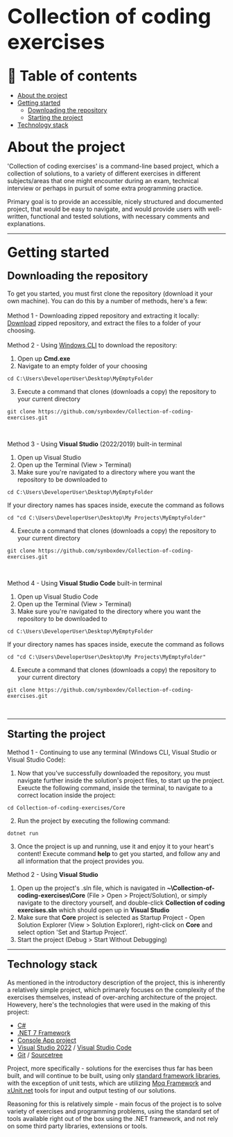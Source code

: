 # <b><font size="7">Collection of coding exercises</font></b>

## <b><font size="6">📄 Table of contents</font></b>
* [About the project](#about-the-project)
* [Getting started](#getting-started)
    * [Downloading the repository](#downloading-the-repository)
    * [Starting the project](#starting-the-project)
* [Technology stack](#technology-stack)

### <b><font size="6">About the project</font></b>

'Collection of coding exercises' is a command-line based project, which a collection of solutions, to a variety of different exercises in different subjects/areas that one might encounter during an exam, technical interview or perhaps in pursuit of some extra programming practice.

Primary goal is to provide an accessible, nicely structured and documented project, that would be easy to navigate, and would provide users with well-written, functional and tested solutions, with necessary comments and explanations.

---

### <b><font size="6">Getting started</font></b>

#### <b><font size="5">Downloading the repository</font></b>

To get you started, you must first clone the repository (download it your own machine). You can do this by a number of methods, here's a few:
<br><br>
Method 1 - Downloading zipped repository and extracting it locally: <br>
[Download](https://github.com/synboxdev/Collection-of-coding-exercises/archive/refs/heads/master.zip) zipped repository, and extract the files to a folder of your choosing.
<br><br>
Method 2 - Using [Windows CLI](https://learn.microsoft.com/en-us/windows-server/administration/windows-commands/cmd) to download the repository: <br>
1. Open up <b>Cmd.exe</b>
2. Navigate to an empty folder of your choosing
```
cd C:\Users\DeveloperUser\Desktop\MyEmptyFolder
```
3. Execute a command that clones (downloads a copy) the repository to your current directory
```
git clone https://github.com/synboxdev/Collection-of-coding-exercises.git
```
<br>

Method 3 - Using <b>Visual Studio</b> (2022/2019) built-in terminal
1. Open up Visual Studio
2. Open up the Terminal (View > Terminal)
3. Make sure you're navigated to a directory where you want the repository to be downloaded to
```
cd C:\Users\DeveloperUser\Desktop\MyEmptyFolder
```
If your directory names has spaces inside, execute the command as follows
```
cd "cd C:\Users\DeveloperUser\Desktop\My Projects\MyEmptyFolder"
```
4. Execute a command that clones (downloads a copy) the repository to your current directory
```
git clone https://github.com/synboxdev/Collection-of-coding-exercises.git
```
<br>

Method 4 - Using <b>Visual Studio Code</b> built-in terminal
1. Open up Visual Studio Code
2. Open up the Terminal (View > Terminal)
3. Make sure you're navigated to the directory where you want the repository to be downloaded to
```
cd C:\Users\DeveloperUser\Desktop\MyEmptyFolder
```
If your directory names has spaces inside, execute the command as follows
```
cd "cd C:\Users\DeveloperUser\Desktop\My Projects\MyEmptyFolder"
```
4. Execute a command that clones (downloads a copy) the repository to your current directory
```
git clone https://github.com/synboxdev/Collection-of-coding-exercises.git
```
<br>

---

#### <b><font size="5">Starting the project</font></b>

Method 1 - Continuing to use any terminal (Windows CLI, Visual Studio or Visual Studio Code):
1. Now that you've successfully downloaded the repository, you must navigate further inside the solution's project files, to start up the project. Exeucte the following command, inside the terminal, to navigate to a correct location inside the project:
```
cd Collection-of-coding-exercises/Core
```
2. Run the project by executing the following command:
```
dotnet run
```
3. Once the project is up and running, use it and enjoy it to your heart's content! Execute command <b>help</b> to get you started, and follow any and all information that the project provides you.

Method 2 - Using <b>Visual Studio</b>
1. Open up the project's .sln file, which is navigated in <b>~\Collection-of-coding-exercises\Core</b> (File > Open > Project/Solution), or simply navigate to the directory yourself, and double-click <b>Collection of coding exercises.sln</b> which should open up in <b>Visual Studio</b>
2. Make sure that <b>Core</b> project is selected as Startup Project - Open Solution Explorer (View > Solution Explorer), right-click on <b>Core</b> and select option 'Set and Startup Project'.
3. Start the project (Debug > Start Without Debugging)

---

#### <b><font size="5">Technology stack</font></b>

As mentioned in the introductory description of the project, this is inherently a relatively simple project, which primarely focuses on the complexity of the exercises themselves, instead of over-arching architecture of the project. Howevery, here's the technologies that were used in the making of this project:
* [C#](https://learn.microsoft.com/en-us/dotnet/csharp/) 
* [.NET 7 Framework](https://dotnet.microsoft.com/en-us/download/dotnet/7.0)
* [Console App project](https://en.wikipedia.org/wiki/Console_application)
* [Visual Studio 2022](https://visualstudio.microsoft.com/vs/) / [Visual Studio Code](https://code.visualstudio.com/)
* [Git](https://learn.microsoft.com/en-us/devops/develop/git/what-is-git) / [Sourcetree](https://www.sourcetreeapp.com/)

Project, more specifically - solutions for the exercises thus far has been built, and will continue to be built, using only [standard framework libraries](https://learn.microsoft.com/en-us/dotnet/standard/framework-libraries), with the exception of unit tests, which are utilizing [Moq Framework](https://learn.microsoft.com/en-us/shows/visual-studio-toolbox/unit-testing-moq-framework) and [xUnit.net](https://xunit.net/) tools for input and output testing of our solutions.

Reasoning for this is relatively simple - main focus of the project is to solve variety of exercises and programming problems, using the standard set of tools available right out of the box using the .NET framework, and not rely on some third party libraries, extensions or tools.